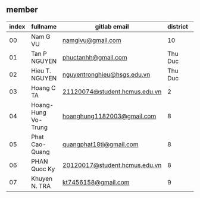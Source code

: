 ## member

| index | fullname            | gitlab email                  | district | birth  |
| ----- | ------------------- | ----------------------------- | -------- | - |
| 00    | Nam G VU            | namgivu@gmail.com             | 10       | 1982 |
| 01    | Tan P NGUYEN        | phuctanhh@gmail.com           | Thu Duc  | 2003 |
| 02    | Hieu T. NGUYEN      | nguyentronghieu@hsgs.edu.vn   | Thu Duc  |
| 03    | Hoang C TA          | 21120074@student.hcmus.edu.vn | 2        | 2003 |
| 04    | Hoang-Hung Vo-Trung | hoanghung1182003@gmail.com    | 8        | 2003 |
| 05    | Phat Cao-Quang      | quangphat18ti@gmail.com       | 8        |
| 06    | PHAN Quoc Ky        | 20120017@student.hcmus.edu.vn | 8        |
| 07    | Khuyen N. TRA       | kt7456158@gmail.com           | 9	 |
